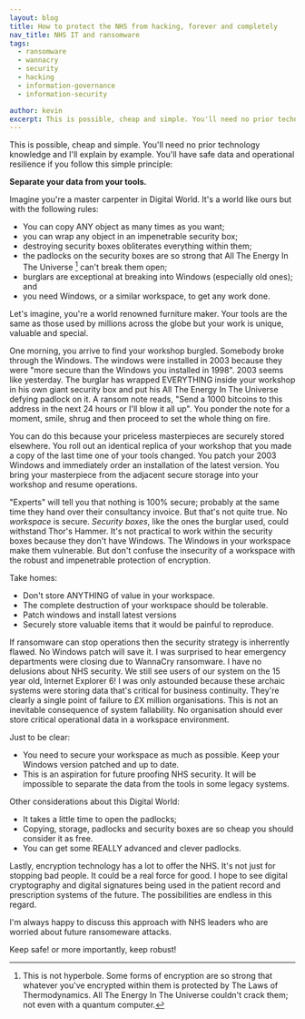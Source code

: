 ```yaml
---
layout: blog
title: How to protect the NHS from hacking, forever and completely
nav_title: NHS IT and ransomware
tags:
  - ransomware
  - wannacry
  - security
  - hacking
  - information-governance
  - information-security

author: kevin
excerpt: This is possible, cheap and simple. You'll need no prior technology knowledge and I'll explain by example. You'll have safe data and operational resilience if you follow this simple principle - separate your data from your tools.
---
```

This is possible, cheap and simple. You'll need no prior technology knowledge and I'll explain by example. You'll have safe data and operational resilience if you follow this simple principle:

**Separate your data from your tools.**

Imagine you're a master carpenter in Digital World. It's a world like ours but with the following rules:

  * You can copy ANY object as many times as you want;
  * you can wrap any object in an impenetrable security box;
  * destroying security boxes obliterates everything within them;
  * the padlocks on the security boxes are so strong that All The Energy In The Universe [^1] can't break them open;
  * burglars are exceptional at breaking into Windows (especially old ones); and
  * you need Windows, or a similar workspace, to get any work done.

Let's imagine, you're a world renowned furniture maker. Your tools are the same as those used by millions across the globe but your work is unique, valuable and special.

One morning, you arrive to find your workshop burgled. Somebody broke through the Windows. The windows were installed in 2003 because they were "more secure than the Windows you installed in 1998". 2003 seems like yesterday. The burglar has wrapped EVERYTHING inside your workshop in his own giant security box and put his All The Energy In The Universe defying padlock on it. A ransom note reads, "Send a 1000 bitcoins to this address in the next 24 hours or I'll blow it all up". You ponder the note for a moment, smile, shrug and then proceed to set the whole thing on fire.

You can do this because your priceless masterpieces are securely stored elsewhere. You roll out an identical replica of your workshop that you made a copy of the last time one of your tools changed. You patch your 2003 Windows and immediately order an installation of the latest version. You bring your masterpiece from the adjacent secure storage into your workshop and resume operations.

"Experts" will tell you that nothing is 100% secure; probably at the same time they hand over their consultancy invoice. But that's not quite true. No *workspace* is secure. *Security boxes*, like the ones the burglar used, could withstand Thor's Hammer. It's not practical to work within the security boxes because they don't have Windows. The Windows in your workspace make them vulnerable. But don't confuse the insecurity of a workspace with the robust and impenetrable protection of encryption.

Take homes:

  * Don't store ANYTHING of value in your workspace.
  * The complete destruction of your workspace should be tolerable.
  * Patch windows and install latest versions
  * Securely store valuable items that it would be painful to reproduce.

If ransomware can stop operations then the security strategy is inherrently flawed. No Windows patch will save it.  I was surprised to hear emergency departments were closing due to WannaCry ransomware. I have no delusions about NHS security. We still see users of our system on the 15 year old, Internet Explorer 6! I was only astounded because these archaic systems were storing data that's critical for business continuity. They're clearly a single point of failure to £X million organisations. This is not an inevitable consequence of system fallability. No organisation should ever store critical operational data in a workspace environment. 

Just to be clear:

  * You need to secure your workspace as much as possible. Keep your Windows version patched and up to date.
  * This is an aspiration for future proofing NHS security. It will be impossible to separate the data from the tools in some legacy systems.

Other considerations about this Digital World:

  * It takes a little time to open the padlocks; 
  * Copying, storage, padlocks and security boxes are so cheap you should consider it as free.
  * You can get some REALLY advanced and clever padlocks.

Lastly, encryption technology has a lot to offer the NHS. It's not just for stopping bad people. It could be a real force for good. I hope to see digital cryptography and digital signatures being used in the patient record and prescription systems of the future. The possibilities are endless in this regard.

I'm always happy to discuss this approach with NHS leaders who are worried about future ransomeware attacks.

Keep safe! or more importantly, keep robust!

[^1]: This is not hyperbole. Some forms of encryption are so strong that whatever you've encrypted within them is protected by The Laws of Thermodynamics. All The Energy In The Universe couldn't crack them; not even with a quantum computer.
